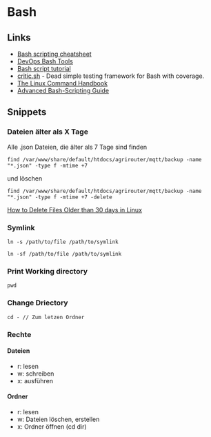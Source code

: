 # Bash

## Links

- [Bash scripting cheatsheet](https://devhints.io/bash)
- [DevOps Bash Tools](https://github.com/HariSekhon/DevOps-Bash-tools)
- [Bash script tutorial](https://www.devopsroles.com/bash-script/)
- [critic.sh](https://github.com/Checksum/critic.sh) - Dead simple testing framework for Bash with coverage.
- [The Linux Command Handbook](https://www.freecodecamp.org/news/the-linux-commands-handbook/)
- [Advanced Bash-Scripting Guide](https://tldp.org/LDP/abs/html/)

## Snippets

### Dateien älter als X Tage

Alle .json Dateien, die älter als 7 Tage sind finden

```
find /var/www/share/default/htdocs/agrirouter/mqtt/backup -name "*.json" -type f -mtime +7
```

und löschen

```
find /var/www/share/default/htdocs/agrirouter/mqtt/backup -name "*.json" -type f -mtime +7 -delete
```

[How to Delete Files Older than 30 days in Linux](https://tecadmin.net/delete-files-older-x-days/)

### Symlink

```
ln -s /path/to/file /path/to/symlink
```

```
ln -sf /path/to/file /path/to/symlink
```

### Print Working directory

```
pwd
```

### Change Driectory

```
cd - // Zum letzen Ordner
```

### Rechte

#### Dateien

- r: lesen
- w: schreiben
- x: ausführen

#### Ordner

- r: lesen
- w: Dateien löschen, erstellen
- x: Ordner öffnen (cd dir)

